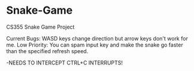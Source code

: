 # Snake-Game
CS355 Snake Game Project

Current Bugs:
WASD keys change direction but arrow keys don't work for me.
Low Priority: You can spam input key and make the snake go faster than the specified refresh speed.

-NEEDS TO INTERCEPT CTRL+C INTERRUPTS!
